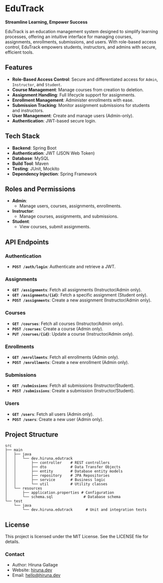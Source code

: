 # EduTrack

**Streamline Learning, Empower Success**

EduTrack is an education management system designed to simplify learning processes, offering an intuitive interface for managing courses, assignments, enrollments, submissions, and users. With role-based access control, EduTrack empowers students, instructors, and admins with secure, efficient tools.

## Features

- **Role-Based Access Control**: Secure and differentiated access for `Admin`, `Instructor`, and `Student`.
- **Course Management**: Manage courses from creation to deletion.
- **Assignment Handling**: Full lifecycle support for assignments.
- **Enrollment Management**: Administer enrollments with ease.
- **Submission Tracking**: Monitor assignment submissions for students and instructors.
- **User Management**: Create and manage users (Admin-only).
- **Authentication**: JWT-based secure login.

## Tech Stack

- **Backend**: Spring Boot
- **Authentication**: JWT (JSON Web Token)
- **Database**: MySQL
- **Build Tool**: Maven
- **Testing**: JUnit, Mockito
- **Dependency Injection**: Spring Framework


## Roles and Permissions
- **Admin**:
    - Manage users, courses, assignments, enrollments.
- **Instructor**:
    - Manage courses, assignments, and submissions.
- **Student**:
    - View courses, submit assignments.

## API Endpoints

### Authentication
- **`POST /auth/login`**: Authenticate and retrieve a JWT.

### Assignments
- **`GET /assignments`**: Fetch all assignments (Instructor/Admin only).
- **`GET /assignments/{id}`**: Fetch a specific assignment (Student only).
- **`POST /assignments`**: Create a new assignment (Instructor/Admin only).

### Courses
- **`GET /courses`**: Fetch all courses (Instructor/Admin only).
- **`POST /courses`**: Create a course (Admin only).
- **`PUT /courses/{id}`**: Update a course (Instructor/Admin only).

### Enrollments
- **`GET /enrollments`**: Fetch all enrollments (Admin only).
- **`POST /enrollments`**: Create a new enrollment (Admin only).

### Submissions
- **`GET /submissions`**: Fetch all submissions (Instructor/Student).
- **`POST /submissions`**: Create a submission (Instructor/Student).

### Users
- **`GET /users`**: Fetch all users (Admin only).
- **`POST /users`**: Create a new user (Admin only).


## Project Structure

```
src
├── main
│   ├── java
│   │   └── dev.hiruna.edutrack
│   │       ├── controller    # REST controllers
│   │       ├── dto           # Data Transfer Objects
│   │       ├── entity        # Database entity models
│   │       ├── repository    # JPA Repositories
│   │       ├── service       # Business logic
│   │       └── util          # Utility classes
│   └── resources
│       ├── application.properties # Configuration
│       └── schema.sql              # Database schema
└── test
    └── java
        └── dev.hiruna.edutrack      # Unit and integration tests
```

## License

This project is licensed under the MIT License. See the LICENSE file for details.


### Contact

- Author: Hiruna Gallage
- Website: [hiruna.dev](https://hiruna.dev)
- Email: [hello@hiruna.dev](mailto:hello@hiruna.dev)